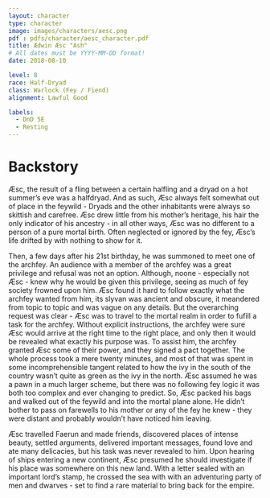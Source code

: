 ```yaml
---
layout: character
type: character
image: images/characters/aesc.png
pdf : pdfs/character/aesc_character.pdf
title: Ædwin Æsc "Ash"
# All dates must be YYYY-MM-DD format!
date: 2018-08-10

level: 8
race: Half-Dryad
class: Warlock (Fey / Fiend)
alignment: Lawful Good

labels:
  - DnD 5E
  - Resting
---
```


# Backstory
Æsc, the result of a fling between a certain halfling and a dryad on a hot summer’s eve was a halfdryad. And as such, Æsc always felt somewhat out of place in the feywild - Dryads and the other inhabitants were always so skittish and carefree. Æsc drew little from his mother’s heritage, his hair the only indicator of his ancestry - in all other ways, Æsc was no different to a person of a pure mortal birth. Often neglected or ignored by the fey, Æsc’s life drifted by with nothing to show for it.

Then, a few days after his 21st birthday, he was summoned to meet one of the archfey. An audience with a member of the archfey was a great privilege and refusal was not an option. Although, noone - especially not Æsc - knew why he would be given this privilege, seeing as much of fey society frowned upon him.
Æsc found it hard to follow exactly what the archfey wanted from him, its slyvan was ancient and obscure, it meandered from topic to topic and was vague on any details. But the overarching request was clear - Æsc was to travel to the mortal realm in order to fufill a task for the archfey. Without explicit instructions, the archfey were sure Æsc would arrive at the right time to the right place, and only then it would be revealed what exactly his purpose was. To assist him, the archfey granted Æsc some of their power, and they signed a pact together. The whole process took a mere twenty minutes, and most of that was spent in some incomprehensible tangent related to how the ivy in the south of the country wasn’t quite as green as the ivy in the north. Æsc assumed he was a pawn in a much larger scheme, but there was no following fey logic it was both too complex and ever changing to predict. So, Æsc packed his bags and walked out of the feywild and into the mortal plane alone. He didn’t bother to pass on farewells to his mother or any of the fey he knew - they were distant and probably wouldn’t have noticed him leaving.

Æsc travelled Faerun and made friends, discovered places of intense beauty, settled arguments, delivered important messages, found love and ate many delicacies, but his task was never revealed to him. Upon hearing of ships entering a new continent, Æsc presumed he should investigate if his place was somewhere on this new land. With a letter sealed with an important lord’s stamp, he crossed the sea with with an adventuring party of men and dwarves - set to find a rare material to bring back for the empire.

